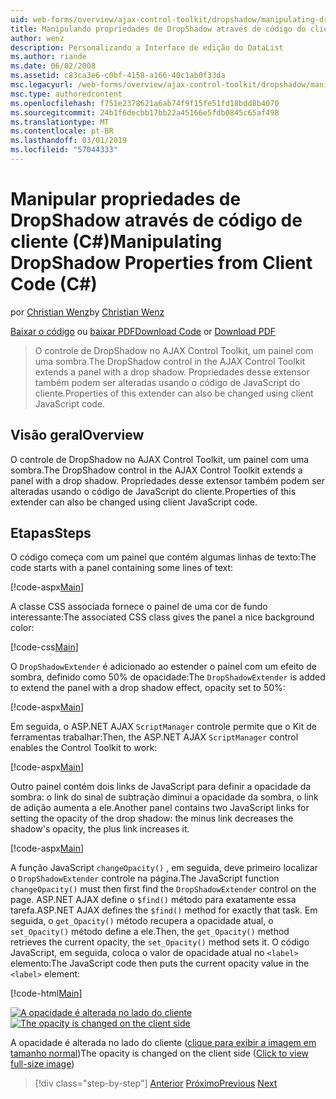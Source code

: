 ```yaml
---
uid: web-forms/overview/ajax-control-toolkit/dropshadow/manipulating-dropshadow-properties-from-client-code-cs
title: Manipulando propriedades de DropShadow através de código do cliente (c#) | Microsoft Docs
author: wenz
description: Personalizando a Interface de edição do DataList
ms.author: riande
ms.date: 06/02/2008
ms.assetid: c83ca3e6-c0bf-4158-a166-40c1ab0f33da
msc.legacyurl: /web-forms/overview/ajax-control-toolkit/dropshadow/manipulating-dropshadow-properties-from-client-code-cs
msc.type: authoredcontent
ms.openlocfilehash: f751e2378621a6ab74f9f15fe51fd18bdd8b4070
ms.sourcegitcommit: 24b1f6decbb17bb22a45166e5fdb0845c65af498
ms.translationtype: MT
ms.contentlocale: pt-BR
ms.lasthandoff: 03/01/2019
ms.locfileid: "57044333"
---
```

<a name="manipulating-dropshadow-properties-from-client-code-c"></a><span data-ttu-id="0f6f8-103">Manipular propriedades de DropShadow através de código de cliente (C#)</span><span class="sxs-lookup"><span data-stu-id="0f6f8-103">Manipulating DropShadow Properties from Client Code (C#)</span></span>
====================
<span data-ttu-id="0f6f8-104">por [Christian Wenz](https://github.com/wenz)</span><span class="sxs-lookup"><span data-stu-id="0f6f8-104">by [Christian Wenz](https://github.com/wenz)</span></span>

<span data-ttu-id="0f6f8-105">[Baixar o código](http://download.microsoft.com/download/5/1/6/51652a81-500b-4f6b-88d3-617103e7941e/DropShadow2.cs.zip) ou [baixar PDF](http://download.microsoft.com/download/b/6/a/b6ae89ee-df69-4c87-9bfb-ad1eb2b23373/dropshadow2CS.pdf)</span><span class="sxs-lookup"><span data-stu-id="0f6f8-105">[Download Code](http://download.microsoft.com/download/5/1/6/51652a81-500b-4f6b-88d3-617103e7941e/DropShadow2.cs.zip) or [Download PDF](http://download.microsoft.com/download/b/6/a/b6ae89ee-df69-4c87-9bfb-ad1eb2b23373/dropshadow2CS.pdf)</span></span>

> <span data-ttu-id="0f6f8-106">O controle de DropShadow no AJAX Control Toolkit, um painel com uma sombra.</span><span class="sxs-lookup"><span data-stu-id="0f6f8-106">The DropShadow control in the AJAX Control Toolkit extends a panel with a drop shadow.</span></span> <span data-ttu-id="0f6f8-107">Propriedades desse extensor também podem ser alteradas usando o código de JavaScript do cliente.</span><span class="sxs-lookup"><span data-stu-id="0f6f8-107">Properties of this extender can also be changed using client JavaScript code.</span></span>


## <a name="overview"></a><span data-ttu-id="0f6f8-108">Visão geral</span><span class="sxs-lookup"><span data-stu-id="0f6f8-108">Overview</span></span>

<span data-ttu-id="0f6f8-109">O controle de DropShadow no AJAX Control Toolkit, um painel com uma sombra.</span><span class="sxs-lookup"><span data-stu-id="0f6f8-109">The DropShadow control in the AJAX Control Toolkit extends a panel with a drop shadow.</span></span> <span data-ttu-id="0f6f8-110">Propriedades desse extensor também podem ser alteradas usando o código de JavaScript do cliente.</span><span class="sxs-lookup"><span data-stu-id="0f6f8-110">Properties of this extender can also be changed using client JavaScript code.</span></span>

## <a name="steps"></a><span data-ttu-id="0f6f8-111">Etapas</span><span class="sxs-lookup"><span data-stu-id="0f6f8-111">Steps</span></span>

<span data-ttu-id="0f6f8-112">O código começa com um painel que contém algumas linhas de texto:</span><span class="sxs-lookup"><span data-stu-id="0f6f8-112">The code starts with a panel containing some lines of text:</span></span>

[!code-aspx[Main](manipulating-dropshadow-properties-from-client-code-cs/samples/sample1.aspx)]

<span data-ttu-id="0f6f8-113">A classe CSS associada fornece o painel de uma cor de fundo interessante:</span><span class="sxs-lookup"><span data-stu-id="0f6f8-113">The associated CSS class gives the panel a nice background color:</span></span>

[!code-css[Main](manipulating-dropshadow-properties-from-client-code-cs/samples/sample2.css)]

<span data-ttu-id="0f6f8-114">O `DropShadowExtender` é adicionado ao estender o painel com um efeito de sombra, definido como 50% de opacidade:</span><span class="sxs-lookup"><span data-stu-id="0f6f8-114">The `DropShadowExtender` is added to extend the panel with a drop shadow effect, opacity set to 50%:</span></span>

[!code-aspx[Main](manipulating-dropshadow-properties-from-client-code-cs/samples/sample3.aspx)]

<span data-ttu-id="0f6f8-115">Em seguida, o ASP.NET AJAX `ScriptManager` controle permite que o Kit de ferramentas trabalhar:</span><span class="sxs-lookup"><span data-stu-id="0f6f8-115">Then, the ASP.NET AJAX `ScriptManager` control enables the Control Toolkit to work:</span></span>

[!code-aspx[Main](manipulating-dropshadow-properties-from-client-code-cs/samples/sample4.aspx)]

<span data-ttu-id="0f6f8-116">Outro painel contém dois links de JavaScript para definir a opacidade da sombra: o link do sinal de subtração diminui a opacidade da sombra, o link de adição aumenta a ele.</span><span class="sxs-lookup"><span data-stu-id="0f6f8-116">Another panel contains two JavaScript links for setting the opacity of the drop shadow: the minus link decreases the shadow's opacity, the plus link increases it.</span></span>

[!code-aspx[Main](manipulating-dropshadow-properties-from-client-code-cs/samples/sample5.aspx)]

<span data-ttu-id="0f6f8-117">A função JavaScript `changeOpacity()` , em seguida, deve primeiro localizar o `DropShadowExtender` controle na página.</span><span class="sxs-lookup"><span data-stu-id="0f6f8-117">The JavaScript function `changeOpacity()` must then first find the `DropShadowExtender` control on the page.</span></span> <span data-ttu-id="0f6f8-118">ASP.NET AJAX define o `$find()` método para exatamente essa tarefa.</span><span class="sxs-lookup"><span data-stu-id="0f6f8-118">ASP.NET AJAX defines the `$find()` method for exactly that task.</span></span> <span data-ttu-id="0f6f8-119">Em seguida, o `get_Opacity()` método recupera a opacidade atual, o `set_Opacity()` método define a ele.</span><span class="sxs-lookup"><span data-stu-id="0f6f8-119">Then, the `get_Opacity()` method retrieves the current opacity, the `set_Opacity()` method sets it.</span></span> <span data-ttu-id="0f6f8-120">O código JavaScript, em seguida, coloca o valor de opacidade atual no `<label>` elemento:</span><span class="sxs-lookup"><span data-stu-id="0f6f8-120">The JavaScript code then puts the current opacity value in the `<label>` element:</span></span>

[!code-html[Main](manipulating-dropshadow-properties-from-client-code-cs/samples/sample6.html)]


<span data-ttu-id="0f6f8-121">[![A opacidade é alterada no lado do cliente](manipulating-dropshadow-properties-from-client-code-cs/_static/image2.png)](manipulating-dropshadow-properties-from-client-code-cs/_static/image1.png)</span><span class="sxs-lookup"><span data-stu-id="0f6f8-121">[![The opacity is changed on the client side](manipulating-dropshadow-properties-from-client-code-cs/_static/image2.png)](manipulating-dropshadow-properties-from-client-code-cs/_static/image1.png)</span></span>

<span data-ttu-id="0f6f8-122">A opacidade é alterada no lado do cliente ([clique para exibir a imagem em tamanho normal](manipulating-dropshadow-properties-from-client-code-cs/_static/image3.png))</span><span class="sxs-lookup"><span data-stu-id="0f6f8-122">The opacity is changed on the client side ([Click to view full-size image](manipulating-dropshadow-properties-from-client-code-cs/_static/image3.png))</span></span>

> [!div class="step-by-step"]
> <span data-ttu-id="0f6f8-123">[Anterior](adjusting-the-z-index-of-a-dropshadow-cs.md)
> [Próximo](adjusting-the-z-index-of-a-dropshadow-vb.md)</span><span class="sxs-lookup"><span data-stu-id="0f6f8-123">[Previous](adjusting-the-z-index-of-a-dropshadow-cs.md)
[Next](adjusting-the-z-index-of-a-dropshadow-vb.md)</span></span>
